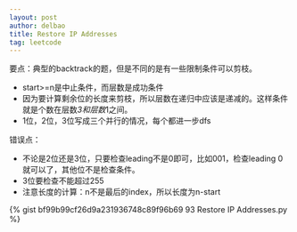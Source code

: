 ```yaml
---
layout: post
author: delbao
title: Restore IP Addresses
tag: leetcode
---
```


要点：典型的backtrack的题，但是不同的是有一些限制条件可以剪枝。
 
- start>=n是中止条件，而层数是成功条件
- 因为要计算剩余位的长度来剪枝，所以层数在递归中应该是递减的。这样条件就是个数在层数*3和层数*1之间。
- 1位，2位，3位写成三个并行的情况，每个都进一步dfs
 
错误点：
 
- 不论是2位还是3位，只要检查leading不是0即可，比如001，检查leading 0就可以了，其他位不是检查条件。
- 3位要检查不能超过255
- 注意长度的计算：n不是最后的index，所以长度为n-start

{% gist bf99b99cf26d9a231936748c89f96b69 93 Restore IP Addresses.py %}
